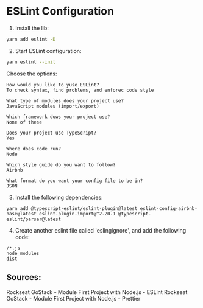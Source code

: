 # ESLint Configuration

1. Install the lib:
```bash
yarn add eslint -D 
```
2. Start ESLint configuration:
```bash
yarn eslint --init 
``` 
Choose the options:
```
How would you like to yuse ESLint?
To check syntax, find problems, and enforec code style

What type of modules does your project use?
JavaScript modules (import/export)

Which framework dows your project use?
None of these

Does your project use TypeScript? 
Yes

Where does code run?
Node

Which style guide do you want to follow? 
Airbnb

What format do you want your config file to be in?
JSON
``` 
3. Install the following dependencies:
```
yarn add @typescript-eslint/eslint-plugin@latest eslint-config-airbnb-base@latest eslint-plugin-import@^2.20.1 @typescript-eslint/parser@latest
```
4. Create another eslint file called 'eslingignore', and add the following code:
```ignore
/*.js
node_modules
dist
```

## Sources:
Rockseat GoStack - Module First Project with Node.js - ESLint
Rockseat GoStack - Module First Project with Node.js - Prettier
